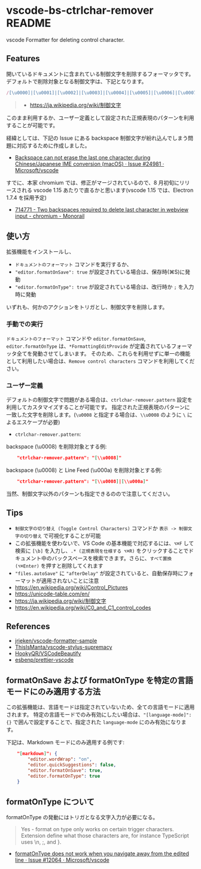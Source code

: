 # vscode-bs-ctrlchar-remover README

vscode Formatter for deleting control character.

## Features

開いているドキュメントに含まれている制御文字を削除するフォーマッタです。
デフォルトで削除対象となる制御文字は、下記となります。

```typescript
/[\u0000]|[\u0001]|[\u0002]|[\u0003]|[\u0004]|[\u0005]|[\u0006]|[\u0007]|[\u0008]|[\u000b]|[\u000c]|[\u000d]|[\u000e]|[\u000f]|[\u0010]|[\u0011]|[\u0012]|[\u0013]|[\u0014]|[\u0015]|[\u0016]|[\u0017]|[\u0018]|[\u0019]|[\u001a]|[\u001b]|[\u001c]|[\u001d]|[\u001e]|[\u001f]|[\u001c]|[\u007f]/gm
```
> * https://ja.wikipedia.org/wiki/制御文字

このまま利用するか、ユーザー定義として設定された正規表現のパターンを利用することが可能です。

経緯としては、下記の Issue にある backspace 制御文字が紛れ込んでしまう問題に対応するために作成しました。

* [Backspace can not erase the last one character during Chinese/Japanese IME conversion (macOS) · Issue #24981 · Microsoft/vscode](https://github.com/Microsoft/vscode/issues/24981)

すでに、本家 chromium では、修正がマージされているので、8 月初旬にリリースされる vscode 1.15 あたりで直るかと思います(vscode 1.15 では、Electron 1.7.4 を採用予定)

* [714771 - Two backspaces required to delete last character in webview input -  chromium - Monorail](https://bugs.chromium.org/p/chromium/issues/detail?id=714771)

## 使い方

拡張機能をインストールし、

* `ドキュメントのフォーマット` コマンドを実行するか、
* `"editor.formatOnSave": true` が設定されている場合は、保存時(⌘S)に発動
* `"editor.formatOnType": true` が設定されている場合は、改行時か `;` を入力時に発動

いずれも、何かのアクションをトリガとし、制御文字を削除します。

### 手動での実行

`ドキュメントのフォーマット` コマンドや `editor.formatOnSave`, `editor.formatOnType` は、`*FormattingEditProvide` が定義されているフォーマッタ全てを発動させてしまいます。
そのため、これらを利用せずに単一の機能として利用したい場合は、`Remove control characters` コマンドを利用してください。

### ユーザー定義

デフォルトの制御文字で問題がある場合は、`ctrlchar-remover.pattern` 設定を利用してカスタマイズすることが可能です。
指定された正規表現のパターンに一致した文字を削除します。(`\u0008` と指定する場合は、`\\u0008` のように `\` によるエスケープが必要)

* `ctrlchar-remover.pattern`: 

backspace (\u0008) を削除対象とする例:

```json
    "ctrlchar-remover.pattern": "[\\u0008]"
```

backspace (\u0008) と Line Feed (\u000a) を削除対象とする例:

```json
    "ctrlchar-remover.pattern": "[\\u0008]|[\\u000a]"
```

当然、制御文字以外のパターンも指定できるのので注意してください。

## Tips

* `制御文字の切り替え (Toggle Control Characters)` コマンドか `表示 -> 制御文字の切り替え` で可視化することが可能
* この拡張機能を使わないで、VS Code の基本機能で対応するには、`⌥⌘F` して検索に `[\b]` を入力し、`.* (正規表現を仕様する ⌥⌘R)` をクリックすることでドキュメント中のバックスペースを検索できます。さらに、`すべて置換(⌥⌘Enter)` を押すと削除してくれます
* `"files.autoSave"` に `"afterDelay"` が設定されていると、自動保存時にフォーマットが適用されないことに注意
* https://en.wikipedia.org/wiki/Control_Pictures
* https://unicode-table.com/en/
* https://ja.wikipedia.org/wiki/制御文字
* https://en.wikipedia.org/wiki/C0_and_C1_control_codes

## References

* [jrieken/vscode-formatter-sample](https://github.com/jrieken/vscode-formatter-sample)
* [ThisIsManta/vscode-stylus-supremacy](https://github.com/ThisIsManta/vscode-stylus-supremacy)
* [HookyQR/VSCodeBeautify](https://github.com/HookyQR/VSCodeBeautify)
* [esbenp/prettier-vscode](https://github.com/esbenp/prettier-vscode)

## formatOnSave および formatOnType を特定の言語モードにのみ適用する方法

この拡張機能は、言語モードは指定されていないため、全ての言語モードに適用されます。
特定の言語モードでのみ有効にしたい場合は、`"[language-mode]":{}` で囲んで設定することで、指定された `language-mode` にのみ有効になります。

下記は、Markdown モードにのみ適用する例です: 

```json
    "[markdown]": {
        "editor.wordWrap": "on",
        "editor.quickSuggestions": false,
        "editor.formatOnSave": true,
        "editor.formatOnType": true
    }
```

## formatOnType について

formatOnType の発動にはトリガとなる文字入力が必要になる。

> Yes - format on type only works on certain trigger characters. Extension define what those characters are, for instance TypeScript uses \n, ;, and }.

* [formatOnType does not work when you navigate away from the edited line · Issue #12064 · Microsoft/vscode](https://github.com/Microsoft/vscode/issues/12064)

